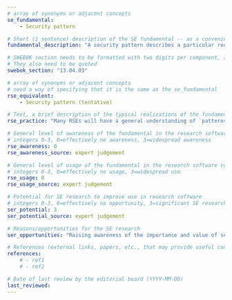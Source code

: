 ```yaml
---
# array of synonyms or adjacent concepts
se_fundamental:
    - Security pattern

# Short (1 sentence) description of the SE fundamental -- as a convenience
fundamental_description: "A security pattern describes a particular recurring security problem that arises in a specific context and presents a well-proven generic solution."

# SWEBOK section needs to be formatted with two digits per component, zero-filled so that they sort lexically as strings
# They also need to be quoted
swebok_section: "13.04.03"

# array of synonyms or adjacent concepts
# need a way of specifying that it is the same as the se_fundamental
rse_equivalent:
    - Security pattern (tentative)

# Text, a brief description of the typical realizations of the fundamental, in RSE practice
rse_practice: "Many RSEs will have a general understanding of `patterns' as a concept and will accept that security patterns exist, but few will actually be familiar with them."

# General level of awareness of the fundamental in the research software community
# integers 0-3, 0=effectively no awareness, 3=widespread awareness
rse_awareness: 0
rse_awareness_source: expert judgement

# General level of usage of the fundamental in the research software community
# integers 0-3, 0=effectively no usage, 3=widespread use
rse_usage: 0
rse_usage_source: expert judgement

# Potential for SE research to improve use in research software
# integers 0-3, 0=effectively no opportunity, 3=significant SE research beneficial
ser_potential: 3
ser_potential_source: expert judgement

# Reasons/opportunities for the SE research
ser_opportunities: "Raising awareness of the importance and value of secure software development techniques, such as (specifically) security patterns. Are there (classes of) security patterns which would be particularly useful for research/scientific software?"

# References (external links, papers, etc., that may provide useful connections)
references:
    # - ref1
    # - ref2

# Date of last review by the editorial board (YYYY-MM-DD)
last_reviewed: 
---
```

